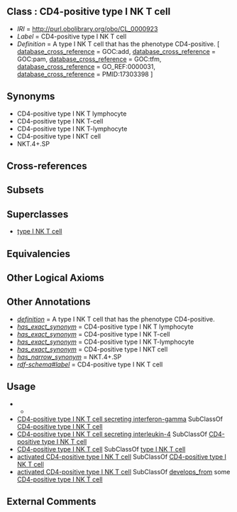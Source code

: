 
## Class : CD4-positive type I NK T cell

 * *IRI* = http://purl.obolibrary.org/obo/CL_0000923
 * *Label* = CD4-positive type I NK T cell
 * *Definition* = A type I NK T cell that has the phenotype CD4-positive. [ [database_cross_reference](../../ef/oboInOwl#hasDbXref.md) = GOC:add, [database_cross_reference](../../ef/oboInOwl#hasDbXref.md) = GOC:pam, [database_cross_reference](../../ef/oboInOwl#hasDbXref.md) = GOC:tfm, [database_cross_reference](../../ef/oboInOwl#hasDbXref.md) = GO_REF:0000031, [database_cross_reference](../../ef/oboInOwl#hasDbXref.md) = PMID:17303398 ]

## Synonyms

 * CD4-positive type I NK T lymphocyte
 * CD4-positive type I NK T-cell
 * CD4-positive type I NK T-lymphocyte
 * CD4-positive type I NKT cell
 * NKT.4+.SP

## Cross-references


## Subsets


## Superclasses

 * [type I NK T cell](../../CL/21/CL_0000921.md)

## Equivalencies


## Other Logical Axioms


## Other Annotations

 * *[definition](../../IAO/15/IAO_0000115.md)* = A type I NK T cell that has the phenotype CD4-positive.
 * *[has_exact_synonym](../../ym/oboInOwl#hasExactSynonym.md)* = CD4-positive type I NK T lymphocyte
 * *[has_exact_synonym](../../ym/oboInOwl#hasExactSynonym.md)* = CD4-positive type I NK T-cell
 * *[has_exact_synonym](../../ym/oboInOwl#hasExactSynonym.md)* = CD4-positive type I NK T-lymphocyte
 * *[has_exact_synonym](../../ym/oboInOwl#hasExactSynonym.md)* = CD4-positive type I NKT cell
 * *[has_narrow_synonym](../../ym/oboInOwl#hasNarrowSynonym.md)* = NKT.4+.SP
 * *[rdf-schema#label](../../el/rdf-schema#label.md)* = CD4-positive type I NK T cell

## Usage

 * -
 * [CD4-positive type I NK T cell secreting interferon-gamma](../../CL/26/CL_0000926.md) SubClassOf [CD4-positive type I NK T cell](../../CL/23/CL_0000923.md)
 * [CD4-positive type I NK T cell secreting interleukin-4](../../CL/27/CL_0000927.md) SubClassOf [CD4-positive type I NK T cell](../../CL/23/CL_0000923.md)
 * [CD4-positive type I NK T cell](../../CL/23/CL_0000923.md) SubClassOf [type I NK T cell](../../CL/21/CL_0000921.md)
 * [activated CD4-positive type I NK T cell](../../CL/25/CL_0000925.md) SubClassOf [CD4-positive type I NK T cell](../../CL/23/CL_0000923.md)
 * [activated CD4-positive type I NK T cell](../../CL/25/CL_0000925.md) SubClassOf [develops_from](../../RO/02/RO_0002202.md) some [CD4-positive type I NK T cell](../../CL/23/CL_0000923.md)

## External Comments

